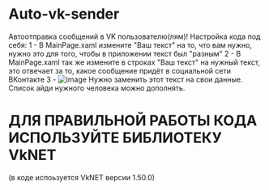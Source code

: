 # Auto-vk-sender
Автоотправка сообщений в VK пользователю(лям)!
Настройка кода под себя:
1 - В MainPage.xaml измените "Ваш текст" на то, что вам нужно, нужно это для того, чтобы в приложении текст был "разным"
2 - В MainPage.xaml так же измените в строках "Ваш текст" на нужный текст, это отвечает за то, какое сообщение придёт в социальной сети ВКонтакте
3 - ![image](https://github.com/MustBeAltF4/Auto-vk-sender/assets/90697465/a6da14bc-ed72-4914-aa71-5e9856608abc)
Нужно заменить этот текст на свои данные. Список айди нужного человека можно дополнять.
# ДЛЯ ПРАВИЛЬНОЙ РАБОТЫ КОДА ИСПОЛЬЗУЙТЕ БИБЛИОТЕКУ VkNET 
(в коде испоьзуется VkNET версии 1.50.0)
